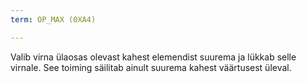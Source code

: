```yaml
---
term: OP_MAX (0XA4)

---
```

Valib virna ülaosas olevast kahest elemendist suurema ja lükkab selle virnale. See toiming säilitab ainult suurema kahest väärtusest üleval.